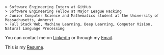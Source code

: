```
> Software Engineering Intern at GitHub
> Software Engineering Fellow at Major League Hacking
> Junior Computer Science and Mathematics student at the University of Massachusetts, Amherst
> Full Stack Web, Machine Learning, Deep Learning, Computer Vision, Natural Language Processing
```

You can contact me on [LinkedIn](https://www.linkedin.com/in/kevinmsmith131/) or through my [Email](mailto:kevinmsmith131@gmail.com).

This is my [Resume](https://github.com/kevinmsmith131/kevinmsmith131/files/7156552/Kevin_Smith_Resume.pdf).
